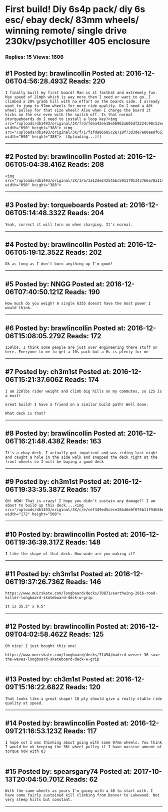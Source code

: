# First build! Diy 6s4p pack/ diy 6s esc/ ebay deck/ 83mm wheels/ winning remote/ single drive 230kv/psychotiller 405 enclosure

### Replies: 15 Views: 1606

## \#1 Posted by: brawlincollin Posted at: 2016-12-06T04:56:28.493Z Reads: 220

```
I finally built my first board! Man is it fasthat and extremely fun. Max speed of 21mph which is way more then I need or want to go. I climbed a 20% grade hill with no effort on the boards side. I already want to jump to 97mm wheels for more ride quality. Do I need a 40t wheel pulley for that size wheel? Also when I charge the board it kicks on the esc even with the switch off. Is that normal @torqueboards do I need to install a loop key?<img src="/uploads/db1493/original/3X/f/d/fdea42ee18e56962a605df2224c90c53ec6e90eb.jpg" width="690" height="388"> <img src="/uploads/db1493/original/3X/f/1/f1fda86685c2e718f73d3de7e80ae8f65172fd33.jpg" width="690" height="388">  [Uploading...]()
```

---
## \#2 Posted by: brawlincollin Posted at: 2016-12-06T05:04:38.416Z Reads: 208

```
<img src="/uploads/db1493/original/3X/1/a/1a12de24254bbc5911791343766a78a114c845b8.jpg" width="690" height="388">
```

---
## \#3 Posted by: torqueboards Posted at: 2016-12-06T05:14:48.332Z Reads: 204

```
Yeah, correct it will turn on when charging. It's normal.
```

---
## \#4 Posted by: brawlincollin Posted at: 2016-12-06T05:19:12.352Z Reads: 202

```
Ok as long as I don't burn anything up I'm good!
```

---
## \#5 Posted by: NNGG Posted at: 2016-12-06T07:40:50.121Z Reads: 190

```
How much do you weigh? A single 6355 doesnt have the most power I would think.
```

---
## \#6 Posted by: brawlincollin Posted at: 2016-12-06T15:08:05.279Z Reads: 172

```
150lbs. I think some people are just over engineering there stuff on here. Everyone to me to get a 10s pack but a 6s is plenty for me
```

---
## \#7 Posted by: ch3m1st Posted at: 2016-12-06T15:21:37.606Z Reads: 174

```
I am 220lbs rider weight and climb big hills on my commutes, so 12S is a must! 

Great build! I have a friend on a similar build path! Well done. 

What deck is that?
```

---
## \#8 Posted by: brawlincollin Posted at: 2016-12-06T16:21:48.438Z Reads: 163

```
It's a ebay deck. I actually got impatient and was riding last night and caught a hole in the side walk and snapped the deck right at the front wheels so I will be buying a good deck
```

---
## \#9 Posted by: ch3m1st Posted at: 2016-12-06T19:33:35.387Z Reads: 157

```
Oh! WOW! That is crazy! I hope you didn't sustain any damage?! I am about to build up this deck....<img src="/uploads/db1493/original/3X/c/e/cef349ed5cece28b46e0f076b11f94b56eaba7ce.png" width="172" height="500">
```

---
## \#10 Posted by: brawlincollin Posted at: 2016-12-06T19:36:39.317Z Reads: 148

```
I like the shape of that deck. How wide are you making it?
```

---
## \#11 Posted by: ch3m1st Posted at: 2016-12-06T19:37:26.736Z Reads: 146

```
https://www.muirskate.com/longboard/decks/70871/earthwing-2016-road-killer-longboard-skateboard-deck-w-grip

It is 35.5" x 9.5"
```

---
## \#12 Posted by: brawlincollin Posted at: 2016-12-09T04:02:58.462Z Reads: 125

```
Oh nice! I just bought this one!  

https://www.muirskate.com/longboard/decks/71454/madrid-weezer-36-save-the-waves-longboard-skateboard-deck-w-grip
```

---
## \#13 Posted by: ch3m1st Posted at: 2016-12-09T15:16:22.682Z Reads: 120

```
That looks like a great shape! 10 ply should give a really stable ride quality at speed.
```

---
## \#14 Posted by: brawlincollin Posted at: 2016-12-09T21:16:53.123Z Reads: 117

```
I hope so! I was thinking about going with some 97mm wheels. You think I would be ok keeping the 36t wheel pulley if I have massive amount of torque now with 83
```

---
## \#15 Posted by: spearsgary74 Posted at: 2017-10-13T20:04:50.701Z Reads: 62

```
With the same wheels as yours I'm going with a 40 to start with. I have some fairly sustained kill climbing from Denver to Lakewood. Not very steep hills but constant.
```

---

